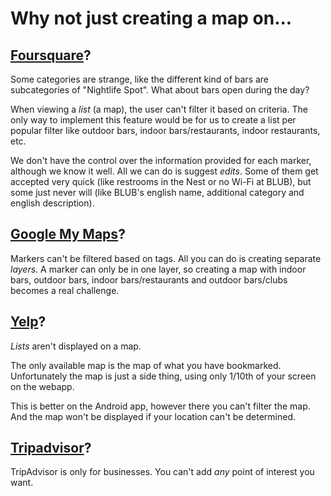 # Why not just creating a map on...

## [Foursquare](https://foursquare.com)?

Some categories are strange, like the different kind of bars are subcategories of "Nightlife Spot".
What about bars open during the day?

When viewing a *list* (a map), the user can't filter it based on criteria. The only way to implement
this feature would be for us to create a list per popular filter like outdoor bars, indoor
bars/restaurants, indoor restaurants, etc.

We don't have the control over the information provided for each marker, although we know it well.
All we can do is suggest *edits*. Some of them get accepted very quick (like restrooms in the Nest
or no Wi-Fi at BLUB), but some just never will (like BLUB's english name, additional category and
english description).

## [Google My Maps](https://google.com/mymaps)?

Markers can't be filtered based on tags. All you can do is creating separate *layers*. A marker can
only be in one layer, so creating a map with indoor bars, outdoor bars, indoor bars/restaurants and
outdoor bars/clubs becomes a real challenge.

## [Yelp](https://yelp.com)?

*Lists* aren't displayed on a map.

The only available map is the map of what you have bookmarked. Unfortunately the map is just a side
thing, using only 1/10th of your screen on the webapp.

This is better on the Android app, however there you can't filter the map. And the map won't be
displayed if your location can't be determined.

## [Tripadvisor](https://tripadvisor.com)?

TripAdvisor is only for businesses. You can't add *any* point of interest you want.

